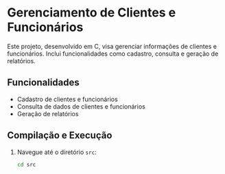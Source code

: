 # Gerenciamento de Clientes e Funcionários

Este projeto, desenvolvido em C, visa gerenciar informações de clientes e funcionários. Inclui funcionalidades como cadastro, consulta e geração de relatórios.

## Funcionalidades
- Cadastro de clientes e funcionários
- Consulta de dados de clientes e funcionários
- Geração de relatórios

## Compilação e Execução
1. Navegue até o diretório `src`:
   ```sh
   cd src
